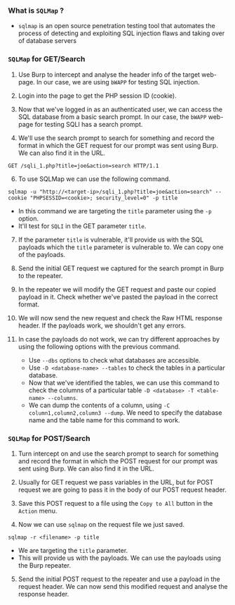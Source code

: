 
### What is `SQLMap` ?

- `sqlmap` is an open source penetration testing tool that automates the process of detecting and exploiting SQL injection flaws and taking over of database servers

### `SQLMap` for GET/Search 

1. Use Burp to intercept and analyse the header info of the target web-page. In our case, we are using `bWAPP` for testing SQL injection.

2. Login into the page to get the PHP session ID (cookie). 

3. Now that we've logged in as an authenticated user, we can access the SQL database from a basic search prompt. In our case, the `bWAPP` web-page for testing SQLI has a search prompt.

4. We'll use the search prompt to search for something and record the format in which the GET request for our prompt was sent using Burp. We can also find it in the URL.

```
GET /sqli_1.php?title=joe&action=search HTTP/1.1
```


6. To use SQLMap we can use the following command.
```
sqlmap -u "http://<target-ip>/sqli_1.php?title=joe&action=search" --cookie "PHPSESSID=<cookie>; security_level=0" -p title 
```
- In this command we are targeting the `title` parameter using the `-p` option.
- It'll test for `SQLI` in the GET parameter `title`.

7. If the parameter `title` is vulnerable, it'll provide us with the SQL payloads which the `title` parameter is vulnerable to. We can copy one of the payloads. 

8. Send the initial GET request we captured for the search prompt in Burp to the repeater. 

9. In the repeater we will modify the GET request and paste our copied payload in it. Check whether we've pasted the payload in the correct format. 

10. We will now send the new request and check the Raw HTML response header. If the payloads work, we shouldn't get any errors. 

11. In case the payloads do not work, we can try different approaches by using the following options with the previous command. 
	+ Use `--dbs` options to check what databases are accessible.
	+ Use `-D <database-name> --tables` to check the tables in a particular database. 
	+ Now that we've identified the tables, we can use this command to check the columns of a particular table `-D <database> -T <table-name> --columns`. 
	+ We can dump the contents of a column, using `-C column1,column2,column3 --dump`. We need to specify the database name and the table name for this command to work.

### `SQLMap` for POST/Search


1. Turn intercept on and use the search prompt to search for something and record the format in which the POST request for our prompt was sent using Burp. We can also find it in the URL.

2. Usually for GET request we pass variables in the URL, but for POST request we are going to pass it in the body of our POST request header.  

3. Save this POST request to a file using the `Copy to All` button in the `Action` menu. 

4. Now we can use `sqlmap` on the request file we just saved.
```
sqlmap -r <filename> -p title
```
- We are targeting the `title` parameter. 
- This will provide us with the payloads. We can use the payloads using the Burp repeater.

5. Send the initial POST request to the repeater and use a payload in the request header. We can now send this modified request and analyse the response header. 
